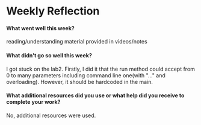 # Weekly Reflection

#### What went well this week? 

reading/understanding material provided in videos/notes
#### What didn't go so well this week? 

I got stuck on the lab2. Firstly, I did it that the run method could accept from 0 to many parameters including command line one(with "..." and overloading).
However, it should be hardcoded in the main.
#### What additional resources did you use or what help did you receive to complete your work? 

No, additional resources were used.